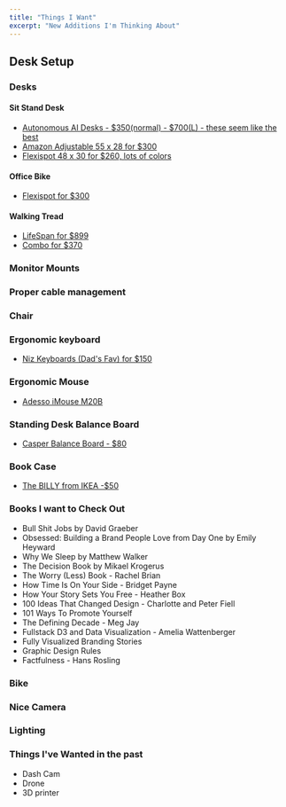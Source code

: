 ```yaml
---
title: "Things I Want"
excerpt: "New Additions I'm Thinking About"
---
```




## Desk Setup


### Desks

#### Sit Stand Desk

- [Autonomous AI Desks - $350(normal) - $700(L) - these seem like the best](https://www.autonomous.ai/black-friday-2020?tab_category_id=1&category_id=0&sort=&filter_active=1)
- [Amazon Adjustable 55 x 28 for $300 ](https://www.amazon.com/SHW-55-Inch-Electric-Adjustable-Computer/dp/B07Q3TGL7M/ref=sr_1_5?dchild=1&keywords=sit+stand+desk&qid=1604497494&sr=8-5)
- [Flexispot 48 x 30 for $260, lots of colors](https://www.flexispot.com/electric-height-adjustable-standing-desk-ec1-48-w?gclid=CjwKCAiAv4n9BRA9EiwA30WND2vfK8O46uLpggWxXEL6Z8Lo6c8-JvFLDVBrk7MfeGTdS9vkvMKF7BoCrI4QAvD_BwE)

#### Office Bike
- [Flexispot for $300](https://www.flexispot.com/desk-bikes/all-in-one-desk-bikes-deskcise-pro?gclid=CjwKCAiAv4n9BRA9EiwA30WND3pyjcRjHfisNlkR6yvm8KJ7M8zw0wLNvAi_BIdjeQfqULD08xRAMxoCwX0QAvD_BwE)

#### Walking Tread
- [LifeSpan for $899](https://www.lifespanfitness.com/tr800-dt3-under-desk-treadmill)
- [Combo for $370](https://www.amazon.com/dp/B08CNCY4J1?linkCode=ogi&tag=bp_links-20&ascsubtag=[artid|2089.g.919[src|[ch|[lt|)


### Monitor Mounts


### Proper cable management 

### Chair


### Ergonomic keyboard
- [Niz Keyboards (Dad's Fav) for $150](https://www.nizkeyboard.com/products/niz-2019-new-atom-68-ec-bluetooth-keyboard-rgb-or-non-rgb)

### Ergonomic Mouse
- [Adesso iMouse M20B](https://www.amazon.com/Adesso-iMouse-M20B-Wireless-Ergonomic/dp/B07CW1S3P2/ref=as_li_ss_tl?dchild=1&keywords=Adesso+iMouse+M20B+Wireless+Ergonomic+Optical+Mouse&qid=1589389213&s=electronics&sr=1-2&linkCode=ll1&tag=dartcexappclo-20&linkId=d7aa3976e837b708ff2f2470e143d186&language=en_US)


### Standing Desk Balance Board
- [Casper Balance Board - $80](https://casperboards.com/collections/frontpage/products/casper-board)



### Book Case
- [The BILLY from IKEA -$50](https://www.ikea.com/us/en/p/billy-bookcase-white-00263850/)



### Books I want to Check Out
- Bull Shit Jobs by David Graeber
- Obsessed: Building a Brand People Love from Day One by Emily Heyward
- Why We Sleep by Matthew Walker
- The Decision Book by Mikael Krogerus
- The Worry (Less) Book - Rachel Brian
- How Time Is On Your Side - Bridget Payne
- How Your Story Sets You Free - Heather Box
- 100 Ideas That Changed Design - Charlotte and Peter Fiell
- 101 Ways To Promote Yourself
- The Defining Decade - Meg Jay
- Fullstack D3 and Data Visualization - Amelia Wattenberger
- Fully Visualized Branding Stories
- Graphic Design Rules
- Factfulness - Hans Rosling


### Bike

### Nice Camera

### Lighting




### Things I've Wanted in the past
- Dash Cam
- Drone
- 3D printer
